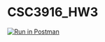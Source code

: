 # CSC3916_HW3
[![Run in Postman](https://run.pstmn.io/button.svg)](https://god.postman.co/run-collection/7312134f3c02f04172c4#?env%5BCSC3916_HW3%5D=W3sia2V5IjoidmFyaWFibGVfa2V5IiwidmFsdWUiOiIiLCJlbmFibGVkIjp0cnVlfV0=)
